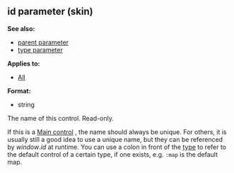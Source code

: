 ## id parameter (skin)
**See also:**
+   [parent parameter](/ref/%7Bskin%7D/param/parent.md) 
+   [type parameter](/ref/%7Bskin%7D/param/type.md) 
<!-- -->
**Applies to:**
+   [All](/ref/%7Bskin%7D/control.md) 
<!-- -->
**Format:**
+   string


The name of this control. Read-only. 

If this is a
[Main control](/ref/%7Bskin%7D/control/main.md) , the name should always be
unique. For others, it is usually still a good idea to use a unique
name, but they can be referenced by *window*.*id* at runtime.
You can use a colon in front of the
[type](/ref/%7Bskin%7D/param/type.md) to refer to the default control
of a certain type, if one exists, e.g. `:map` is the default map.